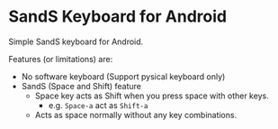 # SandS Keyboard for Android

Simple SandS keyboard for Android.

Features (or limitations) are:

- No software keyboard (Support pysical keyboard only)
- SandS (Space and Shift) feature
  - Space key acts as Shift when you press space with other keys.
    - e.g. `Space-a` act as `Shift-a`
  - Acts as space normally without any key combinations.

